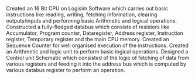 Created an 16 Bit CPU on Logisim Software which carries out basic instructions like reading, writing, fetching information, clearing outputs/inputs and performing basic Arithmetic and logical operations.
Constructed a fully-fledged databus which consists of resistors like Accumulator, Program counter, Dataregister, Address register, Instruction register, Temporary register and the main CPU memory.
Created an Sequence Counter for well organised execution of the instructions. Created an Arithmetic and logic unit to perform basic logical operations.
Designed a Control unit Schematic which consisted of the logic of fetching of data from various registers and feeding it into the address bus which is computed by various databus register to perform an operation.
